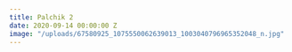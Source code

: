 ```yaml
---
title: Palchik 2
date: 2020-09-14 00:00:00 Z
image: "/uploads/67580925_1075550062639013_1003040796965352048_n.jpg"
---
```


